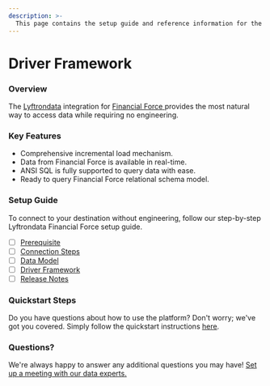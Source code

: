 ```yaml
---
description: >-
  This page contains the setup guide and reference information for the Financial Force source connector.
---
```


# Driver Framework

### Overview

The [Lyftrondata](https://www.lyftrondata.com/) integration for [Financial Force](https://www.lyftrondata.com/integration/financial-force/)[ ](https://www.lyftrondata.com/integration/financial-force/)provides the most natural way to access data while requiring no engineering.

### Key Features

* Comprehensive incremental load mechanism.
* Data from Financial Force is available in real-time.&#x20;
* ANSI SQL is fully supported to query data with ease.
* Ready to query Financial Force relational schema model.

### Setup Guide

To connect to your destination without engineering, follow our step-by-step Lyftrondata Financial Force setup guide.

* [ ] [Prerequisite](../../finance-analytics/financial-force/prerequisite.md)
* [ ] [Connection Steps](../../finance-analytics/financial-force/connection-steps.md)
* [ ] [Data Model](../../finance-analytics/financial-force/data-model/)
* [ ] [Driver Framework](../../finance-analytics/financial-force/driver-framework/)
* [ ] [Release Notes](../../finance-analytics/financial-force/release-notes.md)

### Quickstart Steps

Do you have questions about how to use the platform? Don't worry; we've got you covered. Simply follow the quickstart instructions [here](../../../quickstart-steps.md).

### Questions? <a href="#questions" id="questions"></a>

We're always happy to answer any additional questions you may have! [Set up a meeting with our data experts.](https://www.lyftrondata.com/book-a-meeting/)


